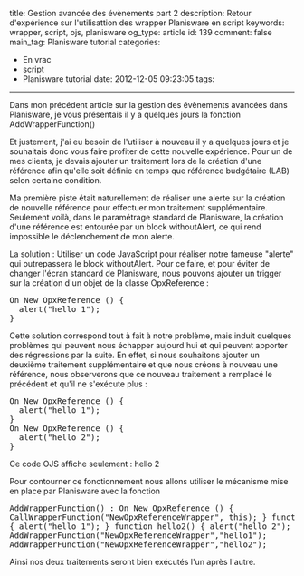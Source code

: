 title: Gestion avancée des évènements part 2
description: Retour d'expérience sur l'utilisattion des wrapper Planisware en script
keywords: wrapper, script, ojs, planisware
og_type: article
id: 139
comment: false
main_tag: Planisware tutorial
categories:
  - En vrac
  - script
  - Planisware tutorial
date: 2012-12-05 09:23:05
tags:
---

Dans mon précédent article sur la gestion des évènements avancées dans Planisware, je vous présentais il y a quelques jours la fonction AddWrapperFunction()

Et justement, j'ai eu besoin de l'utiliser à nouveau il y a quelques jours et je souhaitais donc vous faire profiter de cette nouvelle expérience. Pour un de mes clients, je devais ajouter un traitement lors de la création d'une référence afin qu'elle soit définie en temps que référence budgétaire (LAB) selon certaine condition.
<!-- more -->
Ma première piste était naturellement de réaliser une alerte sur la création de nouvelle référence pour effectuer mon traitement supplémentaire. Seulement voilà, dans le paramétrage standard de Planisware, la création d'une référence est entourée par un block withoutAlert, ce qui rend impossible le déclenchement de mon alerte.

La solution : Utiliser un code JavaScript pour réaliser notre fameuse "alerte" qui outrepassera le block withoutAlert.
Pour ce faire, et pour éviter de changer l'écran standard de Planisware, nous pouvons ajouter un trigger sur la création d'un objet de la classe OpxReference :
<pre lang="JAVASCRIPT">On New OpxReference () {
  alert("hello 1");
}</pre>

Cette solution correspond tout à fait à notre problème, mais induit quelques problèmes qui peuvent nous échapper aujourd'hui et qui peuvent apporter des régressions par la suite. En effet, si nous souhaitons ajouter un deuxième traitement supplémentaire et que nous créons à nouveau une référence, nous observerons que ce nouveau traitement a remplacé le précédent et qu'il ne s'exécute plus :
<pre lang="JAVASCRIPT">On New OpxReference () {
  alert("hello 1");
}
On New OpxReference () {
  alert("hello 2");
}</pre>

Ce code OJS affiche seulement : hello 2

Pour contourner ce fonctionnement nous allons utiliser le mécanisme mise en place par Planisware avec la fonction <pre lang="JAVASCRIPT">AddWrapperFunction() :
On New OpxReference () {
  CallWrapperFunction("NewOpxReferenceWrapper", this);
}
function hello1() {
  alert("hello 1");
}
function hello2() {
  alert("hello 2");
}
AddWrapperFunction("NewOpxReferenceWrapper","hello1");
AddWrapperFunction("NewOpxReferenceWrapper","hello2");</pre>

Ainsi nos deux traitements seront bien exécutés l'un après l'autre.